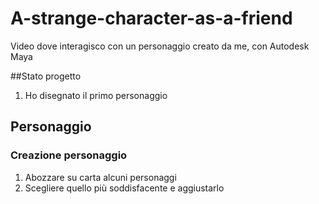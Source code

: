 # A-strange-character-as-a-friend
Video dove interagisco con un personaggio creato da me, con Autodesk Maya

##Stato progetto
1. Ho disegnato il primo personaggio

## Personaggio
### Creazione personaggio
1. Abozzare su carta alcuni personaggi
2. Scegliere quello più soddisfacente e aggiustarlo
